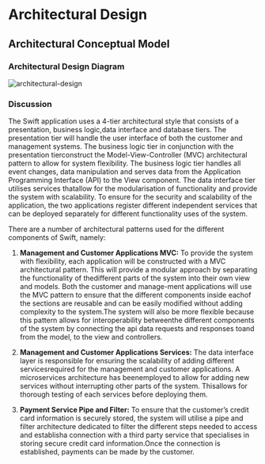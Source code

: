 # Architectural Design

## Architectural Conceptual Model

### Architectural Design Diagram

![architectural-design](~@assets/swift-architectural-design.png)

### Discussion

The Swift application uses a 4-tier architectural style that consists of a presentation, business logic,data interface and database tiers.  The presentation tier will handle the user interface of both the customer and management systems. The business logic tier in conjunction with the presentation tierconstruct the Model-View-Controller (MVC) architectural pattern to allow for system flexibility.  The business logic tier handles all event changes, data manipulation and serves data from the Application 
Programming Interface (API) to the View component.  The data interface tier utilises services thatallow for the modularisation of functionality and provide the system with scalability.  To ensure for the security and scalability of the application, the two applications register different independent services that can be deployed separately for different functionality uses of the system.

There are a number of architectural patterns used for the different components of Swift, namely:

1. **Management and Customer Applications MVC:** To provide the system with flexibility, each application will be constructed with a MVC architectural pattern.  This will provide a modular approach by separating the functionality of thedifferent parts of the system into their own view and models.  Both the customer and manage-ment applications will use the MVC pattern to ensure that the different components inside eachof the sections are reusable and can be easily modified without adding complexity to the system.The system will also be more flexible because this pattern allows for interoperability betweenthe different components of the system by connecting the api data requests and responses toand from the model, to the view and controllers.

2. **Management and Customer Applications Services:** The data interface layer is responsible for ensuring the scalability of adding different servicesrequired for the management and customer applications.  A microservices architecture has beenemployed to allow for adding new services without interrupting other parts of the system.  Thisallows for thorough testing of each services before deploying them.

3. **Payment Service Pipe and Filter:** To ensure that the customer’s credit card information is securely stored, the system will utilise a pipe and filter architecture dedicated to filter the different steps needed to access and establisha connection with a third party service that specialises in storing secure credit card information.Once the connection is established, payments can be made by the customer.

